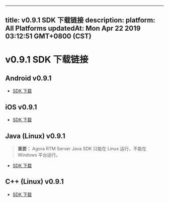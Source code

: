 
---
title: v0.9.1 SDK 下载链接
description: 
platform: All Platforms
updatedAt: Mon Apr 22 2019 03:12:51 GMT+0800 (CST)
---
# v0.9.1 SDK 下载链接
## Android v0.9.1

- [SDK 下载](http://download.agora.io/rtmsdk/release/Agora_RTM_SDK_for_Android_v0_9_1.zip)

## iOS v0.9.1

- [SDK 下载](http://download.agora.io/rtmsdk/release/Agora_RTM_SDK_for_iOS_v0_9_1.zip)

## Java (Linux) v0.9.1

> **重要：** Agora RTM Server Java SDK 只能在 Linux 运行，不能在 Windows 平台运行。 

- [SDK 下载](http://download.agora.io/rtmsdk/release/Agora_RTM_SDK_for_Linux_Java_v0_9_1.zip) 

## C++ (Linux) v0.9.1

- [SDK 下载](http://download.agora.io/rtmsdk/release/Agora_RTM_SDK_for_Linux_Java_v0_9_1.zip)
